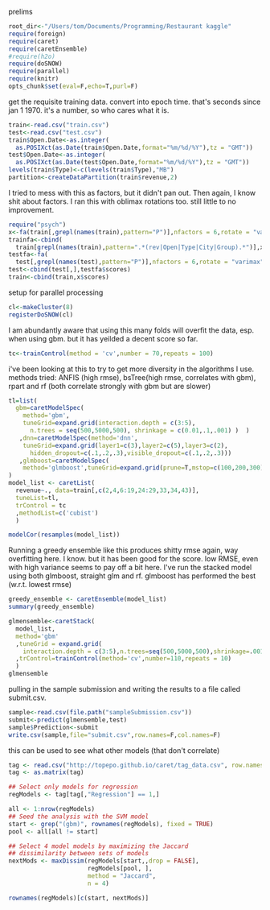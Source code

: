 prelims


```r
root_dir<-"/Users/tom/Documents/Programming/Restaurant kaggle"
require(foreign)
require(caret)
require(caretEnsemble)
#require(h2o)
require(doSNOW)
require(parallel)
require(knitr)
opts_chunk$set(eval=F,echo=T,purl=F)
```

get the requisite training data. convert into epoch time. that's seconds since jan 1 1970. it's a number, so who cares what it is. 


```r
train<-read.csv("train.csv")
test<-read.csv("test.csv")
train$Open.Date<-as.integer(
  as.POSIXct(as.Date(train$Open.Date,format="%m/%d/%Y"),tz = "GMT"))
test$Open.Date<-as.integer(
  as.POSIXct(as.Date(test$Open.Date,format="%m/%d/%Y"),tz = "GMT"))
levels(train$Type)<-c(levels(train$Type),"MB")
partition<-createDataPartition(train$revenue,2)
```

I tried to mess with this as factors, but it didn't pan out. Then again, I know shit about factors. I ran this with oblimax rotations too. still little to no improvement. 


```r
require("psych")
x<-fa(train[,grepl(names(train),pattern="P")],nfactors = 6,rotate = "varimax")
trainfa<-cbind(
  train[grepl(names(train),pattern=".*(rev|Open|Type|City|Group).*")],x$scores)
testfa<-fa(
  test[,grepl(names(test),pattern="P")],nfactors = 6,rotate = "varimax")
test<-cbind(test[,],testfa$scores)
train<-cbind(train,x$scores)
```

setup for parallel processing


```r
cl<-makeCluster(8)
registerDoSNOW(cl)
```

I am abundantly aware that using this many folds will overfit the data, esp. when using gbm. but it has yeilded a decent score so far. 


```r
tc<-trainControl(method = 'cv',number = 70,repeats = 100)
```

i've been looking at this to try to get more diversity in the algorithms I use.
methods tried: ANFIS (high rmse), bsTree(high rmse, correlates with gbm), rpart and rf (both correlate strongly with gbm but are slower)


```r
tl=list(
  gbm=caretModelSpec(
    method='gbm', 
    tuneGrid=expand.grid(interaction.depth = c(3:5), 
      n.trees = seq(500,5000,500), shrinkage = c(0.01,.1,.001) )  )
   ,dnn=caretModelSpec(method='dnn',
    tuneGrid=expand.grid(layer1=c(3),layer2=c(5),layer3=c(2),
      hidden_dropout=c(.1,.2,.3),visible_dropout=c(.1,.2,.3)))
   ,glmboost=caretModelSpec(
    method='glmboost',tuneGrid=expand.grid(prune=T,mstop=c(100,200,300)) )
)
model_list <- caretList(
  revenue~., data=train[,c(2,4,6:19,24:29,33,34,43)],
  tuneList=tl,
  trControl = tc
  ,methodList=c('cubist')
  )

modelCor(resamples(model_list))
```

Running a greedy ensemble like this produces shitty rmse
again, way overfitting here. I know. but it has been good for the score. low RMSE, even with high variance seems to pay off a bit here.
I've run the stacked model using both glmboost, straight glm and rf. glmboost has performed the best (w.r.t. lowest rmse)


```r
greedy_ensemble <- caretEnsemble(model_list)
summary(greedy_ensemble)

glmensemble<-caretStack(  
  model_list,
  method='gbm'
  ,tuneGrid = expand.grid(
    interaction.depth = c(3:5),n.trees=seq(500,5000,500),shrinkage=.001)
  ,trControl=trainControl(method='cv',number=110,repeats = 10)
  )
glmensemble
```

pulling in the sample submission and writing the results to a file called submit.csv.


```r
sample<-read.csv(file.path("sampleSubmission.csv"))
submit<-predict(glmensemble,test)
sample$Prediction<-submit
write.csv(sample,file="submit.csv",row.names=F,col.names=F)
```

this can be used to see what other models (that don't correlate)


```r
tag <- read.csv("http://topepo.github.io/caret/tag_data.csv", row.names = 1)
tag <- as.matrix(tag)

## Select only models for regression
regModels <- tag[tag[,"Regression"] == 1,]

all <- 1:nrow(regModels)
## Seed the analysis with the SVM model
start <- grep("(gbm)", rownames(regModels), fixed = TRUE)
pool <- all[all != start]

## Select 4 model models by maximizing the Jaccard
## dissimilarity between sets of models
nextMods <- maxDissim(regModels[start,,drop = FALSE],
                      regModels[pool, ],
                      method = "Jaccard",
                      n = 4)

rownames(regModels)[c(start, nextMods)]
```

